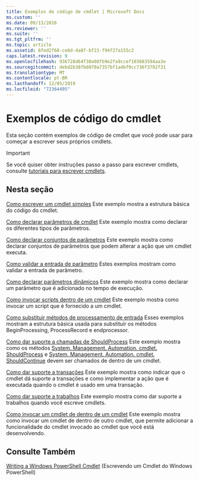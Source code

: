 ```yaml
---
title: Exemplos de código de cmdlet | Microsoft Docs
ms.custom: ''
ms.date: 09/13/2016
ms.reviewer: ''
ms.suite: ''
ms.tgt_pltfrm: ''
ms.topic: article
ms.assetid: 6fed2f68-ce6d-4a8f-bf21-f94f27a155c2
caps.latest.revision: 9
ms.openlocfilehash: 936728d64f30a08fb9e2fa9ccef103683594aa3e
ms.sourcegitcommit: debd2b38fb8070a7357bf1a4bf9cc736f3702f31
ms.translationtype: MT
ms.contentlocale: pt-BR
ms.lasthandoff: 12/05/2019
ms.locfileid: "72364495"
---
```

# <a name="examples-of-cmdlet-code"></a>Exemplos de código do cmdlet

Esta seção contém exemplos de código de cmdlet que você pode usar para começar a escrever seus próprios cmdlets.

> [!IMPORTANT]
> Se você quiser obter instruções passo a passo para escrever cmdlets, consulte [tutoriais para escrever cmdlets](./tutorials-for-writing-cmdlets.md).

## <a name="in-this-section"></a>Nesta seção

[Como escrever um cmdlet simples](./how-to-write-a-simple-cmdlet.md) Este exemplo mostra a estrutura básica do código do cmdlet.

[Como declarar parâmetros de cmdlet](./how-to-declare-cmdlet-parameters.md) Este exemplo mostra como declarar os diferentes tipos de parâmetros.

[Como declarar conjuntos de parâmetros](./how-to-declare-parameter-sets.md) Este exemplo mostra como declarar conjuntos de parâmetros que podem alterar a ação que um cmdlet executa.

[Como validar a entrada de parâmetro](./how-to-validate-parameter-input.md) Estes exemplos mostram como validar a entrada de parâmetro.

[Como declarar parâmetros dinâmicos](./how-to-declare-dynamic-parameters.md) Este exemplo mostra como declarar um parâmetro que é adicionado no tempo de execução.

[Como invocar scripts dentro de um cmdlet](./how-to-invoke-scripts-within-a-cmdlet.md) Este exemplo mostra como invocar um script que é fornecido a um cmdlet.

[Como substituir métodos de processamento de entrada](./how-to-override-input-processing-methods.md) Esses exemplos mostram a estrutura básica usada para substituir os métodos BeginProcessing, ProcessRecord e endprocessor.

[Como dar suporte a chamadas de ShouldProcess](./how-to-request-confirmations.md) Este exemplo mostra como os métodos [System. Management. Automation. cmdlet. ShouldProcess](/dotnet/api/System.Management.Automation.Cmdlet.ShouldProcess) e [System. Management. Automation. cmdlet. ShouldContinue](/dotnet/api/System.Management.Automation.Cmdlet.ShouldContinue) devem ser chamados de dentro de um cmdlet.

[Como dar suporte a transações](./how-to-support-transactions.md) Este exemplo mostra como indicar que o cmdlet dá suporte a transações e como implementar a ação que é executada quando o cmdlet é usado em uma transação.

[Como dar suporte a trabalhos](./how-to-support-jobs.md) Este exemplo mostra como dar suporte a trabalhos quando você escreve cmdlets.

[Como invocar um cmdlet de dentro de um cmdlet](./how-to-invoke-a-cmdlet-from-within-a-cmdlet.md) Este exemplo mostra como invocar um cmdlet de dentro de outro cmdlet, que permite adicionar a funcionalidade do cmdlet invocado ao cmdlet que você está desenvolvendo.

## <a name="see-also"></a>Consulte Também

[Writing a Windows PowerShell Cmdlet](./writing-a-windows-powershell-cmdlet.md) (Escrevendo um Cmdlet do Windows PowerShell)
